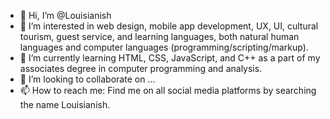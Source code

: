 - 👋 Hi, I’m @Louisianish
- 👀 I’m interested in web design, mobile app development, UX, UI, cultural tourism, guest service, and learning languages, both natural human languages and computer languages (programming/scripting/markup).
- 🌱 I’m currently learning HTML, CSS, JavaScript, and C++ as a part of my associates degree in computer programming and analysis.
- 💞️ I’m looking to collaborate on ...
- 📫 How to reach me: Find me on all social media platforms by searching the name Louisianish.

<!---
Louisianish/Louisianish is a ✨ special ✨ repository because its `README.md` (this file) appears on your GitHub profile.
You can click the Preview link to take a look at your changes.
--->
